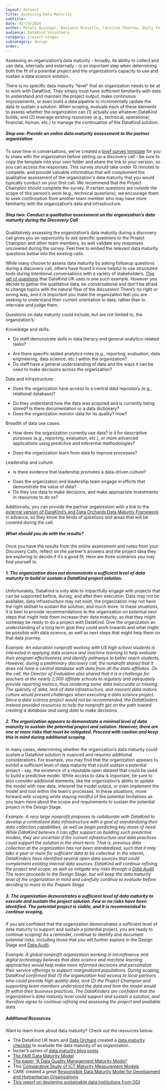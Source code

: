 ```yaml
---
layout: default
title: Assessing Data Maturity
subtitle:
date: 02/29/2024
author: Mitali Ayyangar, Benjamin Kinsella, Caroline Charrow, Emily Yelverton, Dulcie Vousden
audience: DataKind Volunteers
category: project-stages
subcategory: design
order:
---
```


Assessing an organization’s data maturity - broadly, its ability to collect and use data, internally and externally \- is an important step when determining both the fit of a potential project and the organization’s capacity to use and sustain a data science solution.

There is no specific data maturity “level” that an organization needs to be at to work with DataKind. They simply must have sufficient familiarity with data to understand and maintain the project output, make continuous improvements, or even build a data pipeline to incrementally update the data to sustain a solution. When scoping, evaluate each of these elements to assess whether the organization can (1\) actually use whatever DataKind builds, and (2) leverage existing resources (e.g., technical, operational, financial, human, etc.) to manage the continuation of the DataKind solution.

##### Step one: Provide an online data maturity assessment to the partner organization

To save time in conversations, we’ve created a  [brief survey template](https://docs.google.com/forms/d/1_gPQ0OCBWhGV3EUY0XM7vhcQrEmaVVGo_j5459N9xvA/edit) for you to share with the organization before setting up a discovery call \- be sure to copy the template into your own folder and share the link to your version, so you can access the responses. This survey should take under 10 minutes to complete, and provide valuable information that will complement the qualitative assessment of the organization's data maturity that you would typically conduct on your first call. We recommend that the Project Champion should complete the survey. If certain questions are outside the scope of this person’s work (e.g., technical questions), we encourage them to seek confirmation from another team member who may have more familiarity with the organization’s data and infrastructure.


##### Step two: Conduct a qualitative assessment on the organization’s data maturity during the Discovery Call


Qualitatively assessing the organization’s data maturity during a discovery call gives you an opportunity to ask specific questions to the Project Champion and other team members, as well validate any responses uncovered during the survey. Feel free to embed the relevant data maturity questions below into the existing calls.


While many choose to assess data maturity by asking followup questions during a discovery call, others have found it more helpful to use structured tools during intentional conversations with a variety of stakeholders. [This set of questions](https://docs.google.com/spreadsheets/d/1q-Ts4rRPWeI7is9mnSPPwWPKTGGle8qNrEdIt1bzlD0/edit#gid=1292036421) that DataKind UK uses is one such example. However you decide to gather the qualitative data, be conversational and don't be afraid to change topics with the natural flow of the discussion! There’s no right or wrong way, and it is important you make the organization feel you are seeking to understand their current orientation to data, rather than to interview and judge them.


Questions on data maturity could include, but are not limited to, the organization’s:


Knowledge and skills:


* Do staff demonstrate skills in data literacy and general analytics\-related tasks?
+ Are there specific skilled analytics roles (e.g., reporting, evaluation, data engineering, data science, etc.) within the organization?
+ Do staff have a general understanding of data and the ways it can be used to make decisions across the organization?


Data and infrastructure:


* Does the organization have access to a central data repository (e.g., relational database)?
+ Do they understand how the data was acquired and is currently being stored? Is there documentation or a data dictionary?
+ Does the organization monitor data for its quality? How?


Breadth of data use cases:


* How does the organization currently use data? Is it for descriptive purposes (e.g., reporting, evaluation, etc.), or more advanced applications using predictive and inferential methodologies?
+ Does the organization learn from data to improve processes?


Leadership and culture:


* Is there evidence that leadership promotes a data\-driven culture?
+ Does the organization and leadership team engage in efforts that demonstrate the value of data?
+ Do they use data to make decisions, and make appropriate investments in resources to do so?


Additionally, you can provide the partner organization with a link to the  [external version of DataKind’s and Data Orchards Data Maturity Framework](https://drive.google.com/file/d/1wA_QKt49xzdxBguqQiFMu6VBgzEnCyZP/view) in advance, so they know the kinds of questions and areas that will be covered during the call.


##### What should you do with the results?


Once you have the results from the online assessment and notes from your Discovery Calls, reflect on the partner’s answers and the project idea they are exploring to decide if it’s a good fit. Here are three scenarios you may find yourself in.


##### 1\. The organization does not demonstrate a sufficient level of data maturity to build or sustain a DataKind project solution.


Unfortunately, DataKind is only able to impactfully engage with projects that can be supported before, during, and after their execution. Data may not be available, data infrastructure may not exist, the organization may not have the right skillset to sustain the solution, and much more. In these situations, it is best to provide recommendations to the organization on potential next steps that might help them increase their data maturity, so that they might someday be ready to do a project with DataKind. Give the organization an understanding of a long term goal they could work towards and what might be possible with data science, as well as next steps that might help them on that data journey.


*Example: An education nonprofit working with US high school students is interested in applying data science and machine learning to help evaluate their program effectiveness and identify pathways to better reach students. However, during a preliminary discovery call, the nonprofit shared that it does not have a central database with data from all the state affiliates. On the call, the Director of Evaluation also shared that it is a challenge for teachers at the nearly 2,000 affiliate schools to regularly and adequately provide reporting metrics, thus rendering some data inaccurate or missing. The sparsity of data, lack of data infrastructure, and nascent data mature culture would present challenges when executing a data science project. Since a data science project would not be recommended, the DataKinders instead provided resources to help the nonprofit get on the path toward creating a database and using data to make decisions.* 
##### 2\. The organization appears to demonstrate a minimal level of data maturity to sustain the potential project and solution. However, there are one or more risks that must be mitigated. Proceed with caution and keep this in mind during additional scoping.


In many cases, determining whether the organization’s data maturity could sustain a DataKind solution is nuanced and requires additional considerations. For example, you may find that the organization appears to exhibit a sufficient level of data maturity that could sustain a potential project \- say, the existence of a reputable open dataset that could be used to build a predictive model. While access to data is important, be sure to also consider additional elements, like the organization’s ability to update the model with new data, interpret the model output, or even implement the model and tool within the team’s processes. In these situations, move forward with scoping while staying mindful of the potential limitations as you learn more about the scope and requirements to sustain the potential project in the Design Stage.


*Example: A very large nonprofit proposes to collaborate with DataKind to develop a centralized data infrastructure with a goal of standardizing their data collection capabilities, as well as begin predicting key areas of need. While DataKind believes it can offer support on building such predictive models, they are uncertain if the current infrastructure and data practices could support the solution in the short\-term. That is, previous data collection at the organization has not been standardized, such that it may take a year or more for sufficient data to be collected. In the interim, DataKinders have identified several open data sources that could complement existing internal data sources. DataKind will continue refining the project and scope, as well as mitigate any risks through a [Data Audit](https://playbook.datakind.org/playbook/articles/34/data-audit). The team proceeds to the Design Stage, but will keep the data maturity level of the organization in mind and carefully continue to evaluate before deciding to move to the Prepare Stage.*
##### 3\. The organization demonstrates a sufficient level of data maturity to execute and sustain the project solution. Few or no risks have been identified. The potential project is viable, and it is recommended to continue scoping.


If you are confident that the organization demonstrates a sufficient level of data maturity to support and sustain a potential project, you are ready to continue scoping! As a reminder, continue to identify and document potential risks, including those that you will further explore in the Design Stage and  [Data Audit](https://playbook.datakind.org/playbook/articles/34/data-audit).


*Example: A global nonprofit organization working in microfinance and digital technology believes that data science and machine learning approaches would help make more informed decisions and personalize their service offerings to support marginalized populations. During scoping, DataKind confirmed that (1\) the organization had access to local partners who could provide high quality data; and (2\) the Project Champion and supporting team members understood the data and how the model would fit within their business practices. The DataKinders are confident that the organization’s data maturity level could support and sustain a solution, and therefore agree to continue refining and assessing the project and available data.*
##### Additional Resources


Want to learn more about data maturity? Check out the resources below:


* The DataKind UK team and [Data Orchard](https://www.dataorchard.org.uk/) created a  [data maturity checklist](https://docs.google.com/spreadsheets/d/1q-Ts4rRPWeI7is9mnSPPwWPKTGGle8qNrEdIt1bzlD0/edit#gid=1292036421) to evaluate the data maturity of an organization.
* Inciter’s series of [data maturity blog posts](https://www.inciter.io/blog-posts/data-maturity-part-i)
* [The FAIR Data Maturity Model](https://www.rd-alliance.org/plenaries/fair-data-maturity-model-practice-learning-adoption/)
* [The paper “A Data Quality Management Maturity Model”](https://onlinelibrary.wiley.com/doi/abs/10.4218/etrij.06.0105.0026)
* This [Comparative Study of ICT Maturity Measurement Models](https://www.researchgate.net/publication/336376028_A_Comparative_Study_of_ICT_Maturity_Measurement_Models)
* CARE created a great [Responsible Data Maturity Model for Development and Humanitarian Organizations](https://login.microsoftonline.com/e83233b7-4813-4ff5-893f-f60f400bfcba/oauth2/authorize?client%5Fid=00000003%2D0000%2D0ff1%2Dce00%2D000000000000&response%5Fmode=form%5Fpost&response%5Ftype=code%20id%5Ftoken&resource=00000003%2D0000%2D0ff1%2Dce00%2D000000000000&scope=openid&nonce=BB500DF172BFFD0370CE2F4CDD6A35C130340BD9ED0D3009%2DDC4A25ACF8280A3A168C62C7EE7FEEC42401CAE59043EAFFCFF6BF4981421F3E&redirect%5Furi=https%3A%2F%2Fcareinternational%2Esharepoint%2Ecom%2F%5Fforms%2Fdefault%2Easpx&state=OD0w&claims=%7B%22id%5Ftoken%22%3A%7B%22xms%5Fcc%22%3A%7B%22values%22%3A%5B%22CP1%22%5D%7D%7D%7D&wsucxt=1&cobrandid=11bd8083%2D87e0%2D41b5%2Dbb78%2D0bc43c8a8e8a&client%2Drequest%2Did=ac3134a1%2De057%2D9000%2D3527%2D122ac66a9dcb)
* [This report on designing sustainable data institutions from ODI](https://theodi.org/insights/reports/designing-sustainable-data-institutions-paper/)

